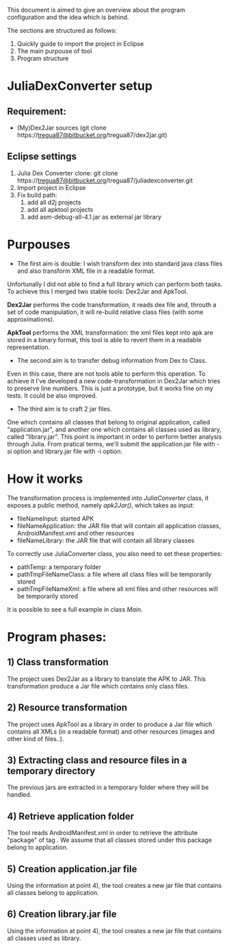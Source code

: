 This document is aimed to give an overview about the program configuration and the idea which is behind.

The sections are structured as follows:

1. Quickly guide to import the project in Eclipse
2. The main purpouse of tool
3. Program structure

# JuliaDexConverter setup

## Requirement:

- (My)Dex2Jar sources (git clone https://tregua87@bitbucket.org/tregua87/dex2jar.git)

## Eclipse settings

1. Julia Dex Converter clone: git clone https://tregua87@bitbucket.org/tregua87/juliadexconverter.git
2. Import project in Eclipse
3. Fix build path:
	1. add all d2j projects 
	2. add all apktool projects
	3. add asm-debug-all-4.1.jar as external jar library
	
# Purpouses

- The first aim is double: I wish transform dex into standard java class files and also transform XML file in a readable format.

Unfortunally I did not able to find a full library which can perform both tasks.
To achieve this I merged two stable tools: Dex2Jar and ApkTool.

**Dex2Jar** performs the code transformation, it reads dex file and, throuth a set of code manipulation, it will re-build relative class files (with some approximations).

**ApkTool** performs the XML transformation: the xml files kept into apk are stored in a binary format, this tool is able to revert them in a readable representation.

- The second aim is to transfer debug information from Dex to Class. 

Even in this case, there are not tools able to perform this operation.
To achieve it I've developed a new code-transformation in Dex2Jar which tries to preserve line numbers. This is just a prototype, but it works fine on my tests. It could be also improved.

- The third aim is to craft 2 jar files. 

One which contains all classes that belong to original application, called "application.jar", and another one which contains all classes used as library, called "library.jar".
This point is important in order to perform better analysis through Julia.
From pratical terms, we'll submit the application.jar file with -si option and library.jar file with -i option.

# How it works

The transformation process is implemented into *JuliaConverter* class, it exposes a public method, namely *apk2Jar()*, which takes as input:

- fileNameInput: started APK
- fileNameApplication: the JAR file that will contain all application classes, AndroidManifest.xml and other resources
- fileNameLibrary: the JAR file that will contain all library classes
	
To correctly use JuliaConverter class, you also need to set these properties:

- pathTemp: a temporary folder
- pathTmpFileNameClass: a file where all class files will be temporarily stored
- pathTmpFileNameXml: a file where all xml files and other resources will be temporarily stored

It is possible to see a full example in class *Main*.

# Program phases:

## 1) Class transformation

The project uses Dex2Jar as a library to translate the APK to JAR. 
This transformation produce a Jar file which contains only class files.

## 2) Resource transformation

The project uses ApkTool as a library in order to produce a Jar file which contains all XMLs (in a readable format) and other resources (images and other kind of files..).

## 3) Extracting class and resource files in a temporary directory

The previous jars are extracted in a temporary folder where they will be handled.

## 4) Retrieve application folder

The tool reads AndroidManifest.xml in order to retrieve the attribute "package" of tag <manifest>.
We assume that all classes stored under this package belong to application.

## 5) Creation application.jar file

Using the information at point 4), the tool creates a new jar file that contains all classes belong to application.

## 6) Creation library.jar file

Using the information at point 4), the tool creates a new jar file that contains all classes used as library.